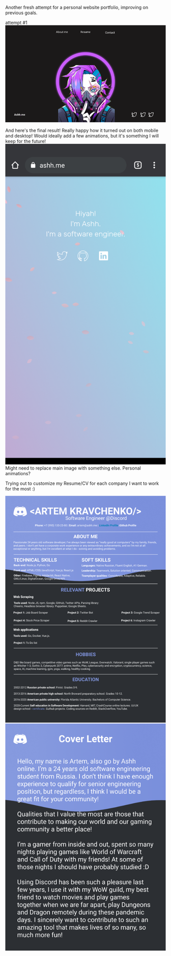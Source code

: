 Another fresh attempt for a personal website portfolio, improving on previous goals.

attempt #1
![Rough design from Figma](assets/FigmaDesign.png)

And here's the final result! Really happy how it turned out on both mobile and desktop! Would ideally add a few animations, but it's something I will keep for the future!
![Final Result](assets/finalResult.png)
Might need to replace main image with something else. Personal animations?

Trying out to customize my Resume/CV for each company I want to work for the most :)

![Resume](assets/ResumeDiscord.png)
![CV](assets/CVDiscord.png)
